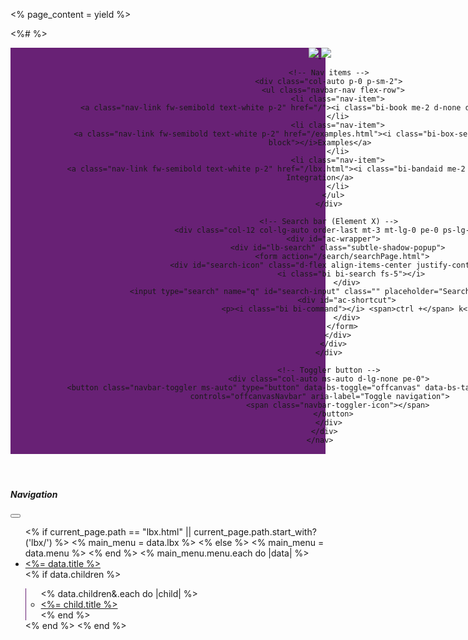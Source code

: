   <% page_content = yield %>

<!doctype html>
<html>
<head>
  <meta charset="utf-8">
  <meta content="IE=edge,chrome=1" http-equiv="X-UA-Compatible">
  <meta name="viewport" content="width=device-width, initial-scale=1">
  <!-- Google Tag Manager -->
  <script>
  (function(w,d,s,l,i){w[l]=w[l]||[];w[l].push({'gtm.start':
  new Date().getTime(),event:'gtm.js'});var f=d.getElementsByTagName(s)[0],
  j=d.createElement(s),dl=l!='dataLayer'?'&l='+l:'';j.async=true;j.src=
  'https://www.googletagmanager.com/gtm.js?id='+i+dl;f.parentNode.insertBefore(j,f);
  })(window,document,'script','dataLayer','GTM-TD5R4XS');
  </script>
  <!-- End Google Tag Manager -->

  <link rel="manifest" href="/assets/images/fav/manifest.json">
  <link rel="icon" href="/assets/images/fav.svg">
  <link rel="mask-icon" href="/assets/images/fav.svg" color="#682175">

  <link href="https://cdn.jsdelivr.net/npm/bootstrap@5.3.2/dist/css/bootstrap.min.css" rel="stylesheet" integrity="sha384-T3c6CoIi6uLrA9TneNEoa7RxnatzjcDSCmG1MXxSR1GAsXEV/Dwwykc2MPK8M2HN" crossorigin="anonymous">
  <script src="https://cdn.jsdelivr.net/npm/bootstrap@5.3.2/dist/js/bootstrap.bundle.min.js" integrity="sha384-C6RzsynM9kWDrMNeT87bh95OGNyZPhcTNXj1NW7RuBCsyN/o0jlpcV8Qyq46cDfL" crossorigin="anonymous"></script>
  <link rel="stylesheet" href="https://cdn.jsdelivr.net/npm/bootstrap-icons@1.11.1/font/bootstrap-icons.css">
  <link rel="stylesheet" href="/styles/quickstart.css">


<script src="https://cdn.jsdelivr.net/npm/ua-parser-js/dist/ua-parser.min.js"></script>
<script>
  let os;
  if (localStorage.getItem("user_os")) {
    os = localStorage.getItem("user_os")
  } else {
    const parser = new UAParser();
    os = parser.getResult()?.os.name?.toLowerCase()
    window.localStorage.setItem("user_os", os)
  }
  document.addEventListener("DOMContentLoaded", () => {
    const shortcutEl = document.querySelector("#ac-shortcut p")
    if (os.includes("mac")) {
      shortcutEl.querySelector("i").style.display = "inline";
      shortcutEl.querySelector("span").style.display = "none";
    } else {
      shortcutEl.querySelector("span").style.display = "inline";
      shortcutEl.querySelector("i").style.display = "none";
    }
  });
</script>

  <link rel="dns-prefetch" href="//live.luigisbox.com" />
  <link rel="stylesheet" href="https://cdn.luigisbox.com/autocomplete.css" />


  <title><%= discover_title(page_content) || current_page.data.title || "API Documentation" %></title>

  <%# <link href="https://fonts.googleapis.com/css?family=Fira+Mono" rel="stylesheet"> %>

  <style>
    <%= Rouge::Themes::MonokaiSublime.render(:scope => '.highlight') %>

    :root {
      --bs-info-bg-subtle: #682175a8;
      --bs-info-border-subtle: #bbadbd;
      --bs-info-text-emphasis: #fff;
    }

    [data-bs-theme="lbx"] {
        --bs-tertiary-bg: #a57dac;
        --bs-secondary-bg: #bbadbd;
        --bs-light-bg-subtle: #eee7f0;
        --bs-light-rgb: 243, 239, 244;
    }

    html {
      font-size: 15px;
    }

    :target {
      scroll-margin-top: 6rem;
    }

    #navbar-toc .active {
      font-weight: 700;
    }

    .required, .optional {
      display: block;
      font-size: 10px;
      margin: 2px;
    }

    .required {
      color: #09A921;
    }

    .optional {
      color: #ABABAB;
    }

    #navbar-toc .nav-link {
      text-decoration: none;
      color: var(--bs-secondary-color);
      display: block;
      border-left: .125rem solid transparent;
    }

    header {
      border-bottom: 1px solid #682175;
      background-color: #682175;
    }

    #navbar-toc .nav-link.active, #navbar-toc .nav-link:hover {
      border-left-color: var(--bs-code-color);
    }

    .navbar-nav .nav-link.active {
      background-color: var(--bs-secondary-bg);
      border-radius: 10px;
    }

    .navbar-nav .nav-link {
      border-radius: 10px;
    }
    .navbar-dark .navbar-nav .nav-link:hover {
      background-color: var(--bs-tertiary-bg);
      border-radius: 10px;
    }
    .navbar-light .navbar-nav .nav-link:hover {
      background-color: var(--bs-light-bg-subtle);
      border-radius: 10px;
    }

    .lb-sticky-offset {
      top: 85px !important;
    }

    .modal-backdrop {
      z-index: 1040;
    }

    .card, .alert {
      position: inherit;
    }

    .lb-code .nav-link {
      color: var(--bs-secondary-color);
    }
    .lb-code .nav-link.active {
      color: var(--bs-secondary-color);
    }

    h1 {
      font-size: calc(1.375rem + .3vw);
      margin-top: 4rem;
      margin-bottom: 2rem;
    }
    
    h2 {
      font-size: calc(1.325rem + .1vw);
      margin-top: 4rem;
      margin-bottom: 1.5rem;
    }
    h3 {
      font-size: calc(1.3rem + .0vw);
      margin-top: 3rem;
      margin-bottom: 1rem;
    }

    article > h1:nth-child(1) {
      font-size: calc(1.475rem + 1.0vw);
      margin-top: inherit;
      font-weight: 300;
      line-height: 1.2;
    }

    .lb-nav-bl {
      border-left: 1px solid #682175;
    }

    .vh-full {
      height: calc(100vh - 7rem) !important;
    }

    footer.text-bg-dark, footer .text-bg-dark {
      color: #bbb !important;
    }

    .table-airy td {
      padding: 1rem;
    }

    .proscons {
      list-style-type: none;
    }

    .proscons .pro::before {
      content: "✓";
      margin-left: -1.3em;
      width: 1.3em;
      display: inline-block;
      color: green;
    }

    .proscons .cons::before {
      content: "⤫";
      margin-left: -1.3em;
      width: 1.3em;
      display: inline-block;
      color: red;
    }

    .alert-info code, .alert-info a {
      color: #3e172a !important;
    }

    .r-hidden {
      display: none;
    }

    .bg-q-result, .bg-q-result td, .bg-q-result th {
      background: #eee7f0;
    }

    .hr-dashed {
      border-top-style: dashed;
    }

    article li {
      margin-bottom: 1em;
    }

    @media (max-width: 544px) {
      .navbar-brand img {
        height: 30px;
      }
      .navbar-brand {
        margin-right: 0.5rem !important;
      }
      .navbar-nav {
        font-size: 90%;
      }
      .nav-link {
          padding: 0.5rem !important;
      }
      header nav .row {
        padding-left: 0.5rem !important;
        padding-right: 0.5rem !important;
      }
    }

    @media (max-width: 991px) {
      .nav-main {
        padding: 0 !important;
        z-index: 1;
      }
      .nav-main nav {
        padding: 0 !important;
      }
    }

    .g-section {
      display: flex;
      flex-direction: row;
      margin-top: 2rem;
      --bs-link-color-rgb: 104, 33, 117;
    }

    .g-section .g-aside {
      writing-mode: vertical-rl;
      text-orientation: mixed;
      margin-top: 0;
      margin-bottom: 0;
      text-transform: uppercase;
      font-size: 0.75rem;
      font-weight: 300;
      padding-right: 1rem;
      border-right: 1px dashed #682175;
      color: #555455;
    }

    .g-section ol {
      list-style: none;
    }

    .g-section ol li {
      counter-increment: steps;
    }

    .g-section ol li::before {
      content: counter(steps);
      margin-right: 0.5rem;
      background: #bbadbd;
      color: white;
      width: 1.4em;
      height: 1.4em;
      line-height: 1.4em;
      border-radius: 50%;
      display: inline-grid;
      place-items: center;
      font-weight: 300;
    }

    article {
      counter-reset: steps;
    }

    em.g-alternative {
      margin-left: .2rem;
    }

    a.g-alternative {
      margin-left: 1rem;
      color: #939393;
    }

    .carousel-caption-bg {
      border-radius: 10px;
      background: #f3eff4;
      box-shadow: #ddd 10px 10px 10px
    }

    .live-aside, .bad-practice-aside {
      margin-left: auto;
      line-height: 2.8em;
      font-size: 90%;
      font-weight: 300;
      position: relative;
    }

    .live-icon {
      position: absolute;
      left: -1rem;
      top: 19px;
      transform: translateX(-50%) translateY(-50%);
      width: 15px;
      height: 15px;

      &:before {
        content: "";
        position: relative;
        display: block;
        width: 250%;
        height: 250%;
        box-sizing: border-box;
        margin-left: -75%;
        margin-top: -75%;
        border-radius: 45px;
        background-color: #75daad;
        animation: pulse 1.25s cubic-bezier(0.215, 0.61, 0.355, 1) infinite;
      }

      &:after {
        content: "";
        position: absolute;
        left: 0;
        top: 0;
        display: block;
        width: 100%;
        height: 100%;
        background-color: #75daad;
        border-radius: 50px;
        animation: circle 1.25s cubic-bezier(0.455, 0.03, 0.515, 0.955) -0.4s infinite;
      }
    }
    
    .warning-text {
      color: #C32F27;
      font-weight: 500;
    }

    .success-text {
      color: #256d1b;
      font-weight: 500;
    }

    .good-practice, .bad-practice {
      @media (max-width: 530px) {
        margin-left: 0 !important;
        margin-bottom: 10px !important;
        margin-top: -15px !important;
      }
    }

    .border-good-practice {
      border: 1px solid #256d1bd1;
    }

    .border-bad-practice {
      border: 1px solid #C32F27;
    }

    @keyframes pulse {
      0% {
        transform: scale(0.33);
      }
      80%,
      100% {
        opacity: 0;
      }
    }

    @keyframes circle {
      0% {
        transform: scale(0.8);
      }
      50% {
        transform: scale(1);
      }
      100% {
        transform: scale(0.8);
      }
    }

    header nav .row {
      padding-left: 1rem !important;
      padding-right: 1rem !important;
    }
    </style>

  <style>
    header .row > * {
      padding: 0;
    }
    nav.container-fluid {
      position: relative;
    }
    #ac-wrapper {
      position: relative;
      height: 48px;
      ::-webkit-scrollbar {
        width: 4px; /* Width of the scrollbar */
        height: 4px; /* Width of the scrollbar */
      }

      /* The draggable part of the scrollbar */
      ::-webkit-scrollbar-thumb {
          background: lightgray; /* Color of the scrollbar */
          border-radius: 0px; /* Rounded corners */
      }

      /* The scrollbar on hover */
      ::-webkit-scrollbar-thumb:hover {
          background: #555; /* Darker color on hover */
      }

      /* The track (background) of the scrollbar */
      ::-webkit-scrollbar-track {
          background: #fffff; /* Color of the track */
          border-radius: 10px 0px 10px 0px; /* Rounded corners */
      }
    }
    #lb-search {
      width: 412px;
      background-color: white;
      border-radius: 10px;
      position: absolute;
      top: 0;
      left: 0;
      @media (max-width: 992px) {
        width: 100%;
      }
      &.subtle-shadow-popup {
        -webkit-box-shadow: 0 4px 8px rgba(0, 0, 0, 0.1); /* For WebKit browsers */
        box-shadow: 0 4px 8px rgba(0, 0, 0, 0.1); /* Standard */
        border-radius: 8px; /* Optional: softens the popup corners */
      }
      input[type="search"]::-webkit-search-cancel-button {
        display: none;
      }
      form {
        display: flex;
        align-items: center;
        padding: 0px 16px;
        gap: 8px;
        #search-input {
          all: unset; /* Resets all properties to their initial value */
          height: 48px;
          flex-grow: 1;
          font-size: 16px;
        }
        &:focus-within {
          #ac-shortcut {
            display: none;
          }
          #search-input::-webkit-search-cancel-button {
            display: block;
          }
        }
        #search-icon {
          width: 24px;
          height: 24px;
        }
        #ac-shortcut {
          font-size: 12px;
          height: 24px;
          display: flex;
          justify-content: center;
          align-items: center;
          border: 0.6px solid #682175;
          color: #682175;
          border-radius: 4px;
          display: flex;
          align-items: center;
          padding: 0px 8px;
          p {
            margin-bottom: 0;
            i, span {
              display: none;
            }
          }
          @media (max-width: 992px) {
            display: none;
          }
        }
      }
      /* AC */
      .luigi-ac {
        position: relative;
        color: #682175;
        -webkit-box-shadow: none;
        border-radius: 0 0 8px 8px;
        box-shadow: none;
        max-height: 75vh;
        * {
          border: none;
        }
        .luigi-ac-main,
        .luigi-ac-others {
          padding: 0 6px;
        }
        .luigi-ac-enter {
          background: #fbe7ff;
          padding: 12px 16px;
          font-size: 14px;
        }
        .luigi-ac-header {
          background: none;
          padding-top: 8px;
          padding-bottom: 4px;
          .luigi-ac-header-inner {
            text-transform: capitalize;
          }
        }
        .luigi-ac-item {
          &:hover {
            background-color: #fdf3ff;
            border-radius: 6px;
          }
        }
        td > i {
          margin-right: 12px;
        }
        .luigi-ac-title {
          font-weight: 400;
          color: #864d91;
          padding-bottom: 2px;
        }
        .luigi-ac-footer {
          display: none;
        }
        .luigi-ac-button-block {
          margin-top: 16px;
          margin-right: -6px;
          margin-left: -6px;
          width: calc(100% + 12px);
          .luigi-ac-button {
            background-color: #682175;
            text-transform: capitalize;
          }
        }
        .luigi-ac-indent {
          display: none;
        }
        .luigi-ac-text {
          padding-left: 38px;
        }
        .luigi-side-line {
          position: absolute;
          width: 0.8px;
          background: #bea0c4;
          left: 17px;
          top: -2px;
          height: 100%;
          height: calc(100% + 4px);
        }
        .luigi-ac-highlight {
          background-color: #fbe7ff;
        }
        /* Wrappers */
        .luigi-ac-_item-wrapper,
        .luigi-ac-sections-wrapper,
        .luigi-ac-examples-wrapper {
          position: relative;
        }
      }
      /* AC POPUP */
      .luigi-ac-query-empty {
        .luigi-ac-enter {
          display: none;
        }
        .luigi-ac-footer {
          display: block;
          background-color: white;
        }
      }
    }
    .w-vw-100 {
      width: 100vw;
    }

    @media (max-width: 576px) {
      #offcanvasNavbar {
        top: 118px !important;
      }
    }

    @media (min-width: 576px) and (max-width: 992px) {
      #offcanvasNavbar {
        top: 131px !important;
      }
    }

    .twocolumns > div > * {
      width: 60%;
      padding-right: 2em;
    }

    .twocolumns blockquote, .twocolumns .lb-code {
      width: 40%;
      float: right;
      clear: both;
      padding-right: 0;
    }

    .col-lg-7.positon-relative {
      position: relative;

      .dropdown-api {
        position: absolute;
        top: 1rem;
        right: 1.5rem;
        width: 93px;

        .btn {
          width: 100%;
          font-size: 14px;
          font-weight: 400;
          background-color: #9B6CA4;
          border: 0;
          border-radius: 6px;
          transition: none;

          &::after {
            margin-left: 10px;
          }

          &.show {
            background-color: #692175;
            border-radius: 6px 6px 0 0;

            &::after {
              border-bottom: .3em solid;
              border-top: 0;
            }
          }
        }
        .dropdown-menu  {
          inset: -3px 0px auto auto !important;
          width: 100%;
          min-width: auto;
          background-color: #692175;
          border: none;
          border-radius: 0 0 6px 6px;

          .dropdown-item {
            color: #fff;
            font-size: 14px;
            font-weight: 200;

            &:first-child {
              &::before {
                content: "";
                display: inline-block;
                position: absolute;
                top: 0;
                border-top: 1px solid #ffffff60;
                width: calc(100% - 36.5px);
              }
            }

            &:hover {
              background-color: #692175;
              font-weight: 400;
            }

            &.active {
              background-color: #692175;
              font-weight: 400;

              &::after {
                content: "\f26a";
                display: inline-block;
                font-family: bootstrap-icons !important;
                font-size: 10px;
                font-style: normal;
                font-weight: normal !important;
                font-variant: normal;
                text-transform: none;
                line-height: 1;
                vertical-align: -.125em;
                margin-left: 10px;
                -webkit-font-smoothing: antialiased;
              }
            }
          }
        }
      }
    }

    .search_examples_basic {
        .lb-search .lb-quick-searches {
          margin-top: 0px;
          @media (min-width: 1900px) {
            margin-top: -58px;
          }
        }
    }
       <style>
    html, body {
      max-width: 100vw;
      overflow-x: hidden;
    }

    @media (max-width: 767px) {
      table {
        display: block;
        width: 100%;
        overflow-x: auto;
        box-sizing: border-box;
      }
}
  </style>
  </style>

  <style>
    .tutorial blockquote {
      font-style: italic;
      font-weight: 300;
    }
  /* Tutorials menu */
    .tutorial-steps-overview {
     .close-steps-overview {
          display: none;
        }
      @media (max-width: 992px) {
        &.open {
          display: block !important;
          width: 400px !important;
          position: fixed !important;
          top: 130px !important;
          right: 0 !important;
          background: white;
          padding-bottom: 30px;
          box-shadow: 0 0 10px rgba(0, 0, 0, 0.1);
        }
        .close-steps-overview {
          display: block;
        }
      }
      @media (max-width: 576px) {
        &.open {
          width: 100% !important;
          top: 118px !important;
        }
      }
      .text-theme-color {
        color: #682175;
      }

      .steps-container {
          margin-left: 12px;
          position: relative;
      }

      .progress-empty {
          position: absolute;
          width: 1px;
          background: #cccccc;
          height: 100%;
      }

      .progress-fill {
          position: absolute;
          width: 1px;
          background: #682175;
      }

      .steps-list {
          margin-left: 24px;
      }

      .check-icon {
          color: #682175;
      }
      .heading i {
         margin-top: 4px
      }
    }
    .steps-overview-btn {
      position: fixed;
      bottom: 24px;
      right: 24px;
      width: 160px;
      border-radius: 8px;
      height: 48px;
      background: #682175;
      display: none;
      @media (max-width: 992px) {
        display: flex;
      }
    }
  </style>
  <style>
  /* Feedback Widget Styles */
  .feedback-wrapper {
    display: flex;
    justify-content: center;
    align-items: center;
  }
  
  .feedback-menu {
    text-align: center;
  }
  
  #feedback {
    text-align: center;
  }
  
  #feedback button {
    background: transparent;
    border: none;
    padding: 0;
    cursor: pointer;
    outline: none;
    margin: 0 10px;
  }
  
  #feedback button svg {
    display: block;
  }
  
  #feedback button svg path {
    fill: #000;
    transition: fill 0.3s ease;
  }
  
  #feedback-up.selected svg path {
    fill: green;
  }
  
  #feedback-up:hover svg path {
    fill: green;
  }
  
  #feedback-down.selected svg path {
    fill: red;
  }
  
  #feedback-down:hover svg path {
    fill: red;
  }
  
  @keyframes bounce {
    0%, 100% {
      transform: translateY(0);
    }
    50% {
      transform: translateY(-10px);
    }
  }
  
  svg.animate {
    animation: bounce 0.5s ease-out;
  }
  
  #feedback-container {
    transition: opacity 0.5s ease;
  }
  
  #feedback-container.fade-out {
    opacity: 0;
  }
  
  #feedback-container.fade-in {
    opacity: 1;
  }
  
  #feedback-container .button-styles {
    display: inline-block;
    visibility: visible;
    padding: 10px 20px;
    font-size: 16px;
    color: #ffffff;
    background-color: #632276;
    border: 1px solid #0056b3;
    border-radius: 10px;
    cursor: pointer;
    transition: background-color 0.3s ease, border-color 0.3s ease;
  }
  
  #feedback-container .button-styles:hover {
    background-color: #a338c2;
  }
  </style>
</head>

<body data-bs-spy="scroll" data-bs-target="#navbar-toc" class="<%= page_classes %>"  data-url="<%= current_page.url %>">
  <!-- Google Tag Manager (noscript) -->
  <noscript><iframe src="https://www.googletagmanager.com/ns.html?id=GTM-TD5R4XS"
    height="0" width="0" style="display:none;visibility:hidden"></iframe>
  </noscript>
  <!-- End Google Tag Manager (noscript) -->
  <header class="navbar navbar-expand-lg navbar-dark shadow sticky-top" data-bs-theme="lbx">
    <nav class="container-fluid justify-content-start">
      <div class="row align-items-center w-vw-100">
        <!-- Logo -->
        <div class="col-auto pe-0">
          <a class="navbar-brand d-block me-2" href="/">
            <img src="/assets/images/logo.svg" class="d-none d-md-block" />
            <img src="/assets/images/logo-sm.svg" class="d-block d-md-none" />
          </a>
        </div>

        <!-- Nav items -->
        <div class="col-auto p-0 p-sm-2">
          <ul class="navbar-nav flex-row">
            <li class="nav-item">
              <a class="nav-link fw-semibold text-white p-2" href="/"><i class="bi-book me-2 d-none d-sm-inline-block"></i>Docs</a>
            </li>
            <li class="nav-item">
              <a class="nav-link fw-semibold text-white p-2" href="/examples.html"><i class="bi-box-seam-fill me-2 d-none d-sm-inline-block"></i>Examples</a>
            </li>
            <li class="nav-item">
              <a class="nav-link fw-semibold text-white p-2" href="/lbx.html"><i class="bi-bandaid me-2 d-none d-sm-inline-block"></i>LBX Integration</a>
            </li>
          </ul>
        </div>

        <!-- Search bar (Element X) -->
        <div class="col-12 col-lg-auto order-last mt-3 mt-lg-0 pe-0 ps-lg-2">
          <div id="ac-wrapper">
            <div id="lb-search" class="subtle-shadow-popup">
              <form action="/search/searchPage.html">
                <div id="search-icon" class="d-flex align-items-center justify-content-center">
                  <i class="bi bi-search fs-5"></i>
                </div>
                <input type="search" name="q" id="search-input" class="" placeholder="Search in documentation" />
                <div id="ac-shortcut">
                  <p><i class="bi bi-command"></i> <span>ctrl +</span> k</p>
                </div>
              </form>
            </div>
          </div>
        </div>

        <!-- Toggler button -->
        <div class="col-auto ms-auto d-lg-none pe-0">
          <button class="navbar-toggler ms-auto" type="button" data-bs-toggle="offcanvas" data-bs-target="#offcanvasNavbar" aria-controls="offcanvasNavbar" aria-label="Toggle navigation">
            <span class="navbar-toggler-icon"></span>
          </button>
        </div>
      </div>
    </nav>
  </header>

<div class="container-fluid border-bottom">
  <div class="row">
    <aside class="col-lg-2 pb-5 bg-light nav-main" data-bs-theme="lbx">
      <nav class="navbar navbar-light navbar-expand-lg overflow-y-scroll position-sticky lb-sticky-offset">
        <div class="offcanvas offcanvas-start" id="offcanvasNavbar">
          <div class="offcanvas-header">
            <h5 class="offcanvas-title" id="offcanvasNavbarLabel">Navigation</h5>
            <button type="button" class="btn-close" data-bs-dismiss="offcanvas" aria-label="Close"></button>
          </div>
          <div class="offcanvas-body">
            <ul class="navbar-nav flex-column vh-full" data-bs-theme="lbx">
              <% if current_page.path == "lbx.html" || current_page.path.start_with?('lbx/') %>
                <% main_menu = data.lbx %>
              <% else %>
                <% main_menu = data.menu %>
              <% end %>
              <% main_menu.menu.each do |data| %>
                <li class="nav-item">
                  <a class="nav-link fw-semibold py-1 <%= current_page.url == data.link ? 'active' : ''%>" href="<%= data.link %>"><i class="me-1 bi-<%= data.icon %>"></i><%= data.title %></a>
                </li>
                <% if data.children %>
                  <ul class="navbar-nav ms-3 flex-column lb-nav-bl">
                    <% data.children&.each do |child| %>
                      <li class="nav-item">
                        <a class="nav-link py-1 ms-2 <%= current_page.url == child.link ? 'active' : ''%>" href="<%= child.link %>"><%= child.title %></a>
                      </li>
                    <% end %>
                  </ul>
                <% end %>
              <% end %>
            </ul>
          </div>
        </div>
      </nav>
    </aside>

    <% article_class = current_page.data.stretch ? 'col-lg-10' : 'col-lg-7' %>
    <% article_class = current_page.data.twocolumns ? 'col-lg-10 twocolumns' : article_class %>
    <% article_class = current_page.data.tutorial ? "#{article_class} tutorial" : article_class %>

    <article class="<%= article_class %> py-3 pb-5 px-4 positon-relative">

    
    <%= page_content %>
    <hr>

    <!-- Feedback section and associated styles -->
    <div class="feedback-wrapper">
      <div class="feedback-menu">
          <h3>Was this page helpful?</h3>
          <div id="feedback">
            <div id="feedback-container">
              <button id="feedback-up" aria-label="Thumbs Up">
                <svg xmlns="http://www.w3.org/2000/svg" width="24" height="24" viewBox="0 0 24 24">
                  <path d="M2 21h4V9H2v12zm20-11h-6.31l.95-4.57.03-.32c0-.41-.17-.79-.44-1.06L14.17 2 7.59 8.59C7.22 8.95 7 9.45 7 10v8c0 .55.45 1 1 1h9c.82 0 1.54-.5 1.85-1.22l3.02-7.05c.09-.23.13-.47.13-.73v-1z"/>
                </svg>
              </button>
            
              <button id="feedback-down" aria-label="Thumbs Down">
                <svg xmlns="http://www.w3.org/2000/svg" width="24" height="24" viewBox="0 0 24 24">
                  <path d="M22 3h-4v12h4V3zm-20 11h6.31l-.95 4.57-.03.32c0 .41.17.79.44 1.06L9.83 22l6.58-6.59c.37-.36.59-.86.59-1.41V6c0-.55-.45-1-1-1H7c-.82 0-1.54.5-1.85 1.22L2.13 14.27C2.04 14.5 2 14.74 2 15v-1z"/>
                </svg>
              </button>
            </div>
          </div>
      </div>
    </div>
    
    
    <% if current_page.path.start_with?('autocomplete/examples') %>
    <%= partial 'includes/examples', locals: {tree: data.examples.autocomplete} %>
    <% end %>
    <% if current_page.path.start_with?('recommendations/examples') %>
    <%= partial 'includes/examples', locals: {tree: data.examples.recommender} %>
    <% end %>
    </article>

    <% if current_page.path.start_with?('autocomplete/examples') %>
      <%= partial 'layouts/examples_menu', locals: {menu: 'autocomplete'} %>
    <% end %>
    <% if current_page.path.start_with?('recommendations/examples') %>
      <%= partial 'layouts/examples_menu', locals: {menu: 'recommender'} %>
    <% end %>

    <% if !current_page.data.tutorial && !current_page.data.stretch && (toc_data(page_content).size > 1 || (toc_data(page_content).size == 1 && toc_data(page_content)[0][:children].any?)) %>
      <aside id="navbar-toc" class="col-lg-3 pe-4 overflow-y-scroll position-sticky vh-full lb-sticky-offset d-none d-lg-block">
        <strong class="d-none d-md-block h6 my-2 ms-3">On this page</strong>
        <hr class="d-none d-md-block my-2 ms-3">

        <ul class="nav flex-column">
          <% toc_data(page_content).each do |h1| %>
  <li class="nav-item">
    <a href="#<%= h1[:id] %>" class="nav-link py-1" data-title="<%= h1[:title] %>">
      <%= h1[:content] %>
      <% if h1[:http_method] %>
        <span class="badge text-bg-light float-end"><%= h1[:http_method] %></span>
      <% end %>
    </a>
    <% if h1[:children].length > 0 %>
      <ul class="nav flex-column ms-4">
        <% h1[:children].each do |h2| %>
          <li class="nav-item">
            <a href="#<%= h2[:id] %>" class="nav-link py-1" data-title="<%= h2[:title] %>">
              <%= h2[:content] %>
              <% if h2[:http_method] %>
                <span class="badge text-bg-light float-end"><%= h2[:http_method] %></span>
              <% end %>
            </a>
            <% if h2[:children] && h2[:children].length > 0 %>
              <ul class="nav flex-column ms-4">
                <% h2[:children].each do |h3| %>
                  <li class="nav-item">
                    <a href="#<%= h3[:id] %>" class="nav-link py-1" data-title="<%= h3[:title] %>">
                      <%= h3[:content] %>
                      <% if h3[:http_method] %>
                        <span class="badge text-bg-light float-end"><%= h3[:http_method] %></span>
                      <% end %>
                    </a>
                  </li>
                <% end %>
              </ul>
            <% end %>
          </li>
        <% end %>
      </ul>
    <% end %>
  </li>
<% end %>
        </ul>
      </aside>
    <% end %>

    <% if current_page.path.start_with?('tutorials/') %>
      <%= partial 'layouts/tutorial_steps_overview' %>  
    <% end %>
  </div>
</div>

<div class="container-fluid bg-dark">
  <footer class="py-3 container text-bg-dark">
    <div class="row mt-5">
      <div class="col-md-6">
        <a href="/" class="mb-3 mb-md-0 text-decoration-none">
          <img src="/assets/images/logo.svg" height="64"/>
        </a>
        <p class="my-3 mb-md-0">© 2016—2025 Luigi's Box</p>
      </div>
      <div class="col-md-3">
        <h5>System status</h5>
        <iframe src="https://www.luigisboxstatus.com/badge?theme=dark" width="250" height="30" frameborder="0" scrolling="no"></iframe>
      </div>
      <div class="col-md-3">
        <h5>Resources</h5>
        <ul class="list-unstyled">
          <li class="mb-2"><a href="https://www.luigisbox.com" class="text-bg-dark">Website</a></li>
          <li class="mb-2"><a href="https://help.luigisbox.com" class="text-bg-dark">Knowledge base</a></li>
          <li class="mb-2"><a href="mailto:support@luigisbox.com" class="text-bg-dark">Contact our support</a></li>
        </ul>
      </div>
    </div>
  </footer>
</div>

<script>
  function LBInitGlobalAutocomplete() {
    AutoComplete(
      {
        Layout: 'line',
        TrackerId: '459915-554117',
        Locale: 'en',
        TypingSuggestions: true,
        ShowBranding: false,
        Placeholder: '#lb-search',
        AfterRender: function (query, results, emitAnalyticsEventFn) {
          document.querySelector('#lb-search').classList.add('subtle-shadow-popup');
          document.querySelectorAll('.luigi-ac-header td').forEach((header) => {
            header.insertAdjacentHTML('afterbegin', `<i class="bi bi-box "></i>`);
          });
          document.querySelectorAll('.luigi-ac-_item-wrapper, .luigi-ac-sections-wrapper, .luigi-ac-examples-wrapper').forEach((section) => {
            section.insertAdjacentHTML('afterbegin', `<div class="luigi-side-line"></div>`);
          });
        },
        AfterClose: function () {},
        FormatForDisplay: function (result) {
          function capitalize(word) {
            let capitalized = word.charAt(0).toUpperCase() + word.slice(1);
            const exceptionsMapping = {
              Lbx: 'LBX',
              Api: 'API',
            };
            for (const key in exceptionsMapping) {
              capitalized = capitalized.replace(key, exceptionsMapping[key]);
            }
            return capitalized;
          }
          const chevron = `  &#x203A;  `;
          const atts = result.attributes;

          if (result.type === 'sections' || result.type === 'examples') {
            const masterUrl = atts.original_url
            const topLevelCat = masterUrl?.split('/')?.[1].split("#")?.[0]?.replace('.html', '').replaceAll('_', ' ').replace(/[ ]js/, '.js');
            const capitalizedTopLevelCat = capitalize(topLevelCat);
            if (capitalizedTopLevelCat !== atts['title.untouched']) {
              result.attributes.title = `${capitalizedTopLevelCat}${chevron}${result.attributes.title}`;
            }
          }

          return result;
        },
        Translations: {
          en: {
            showAllTitle: 'Show all results',
            types: {
              _item: {
                name: 'Articles',
                recommendHeroName: 'Top Articles',
                heroName: 'Top Articles',
                recommendName: 'Top Categories',
              },
              sections: {
                name: 'Sections',
                recommendHeroName: 'Top Sections',
                heroName: 'Top Sections',
                recommendName: 'Top Sections',
              },
              examples: {
                name: 'Examples',
                recommendHeroName: 'Top Examples',
                heroName: 'Top Examples',
                recommendName: 'Top Examples',
              },
            },
          },
        },
        Types: [
          {
            type: '_item',
            name: 'Items',
            size: 6,
            recommend: {
              size: 4,
            },
          },
          {
            type: 'sections',
            name: 'Sections',
            size: 3,
            recommend: {
              size: 2,
            },
          },
          {
            type: 'examples',
            name: 'Example',
            size: 3,
            recommend: {
              size: 2,
            },
          },
        ],
      },
      '#search-input'
    );
  }

  document.addEventListener('keydown', function (event) {
    // Check if the "Cmd" (or "Ctrl") key and "k" key are pressed
    if ((event.metaKey || event.ctrlKey) && event.key.toLowerCase() === 'k') {
      event.preventDefault();
      document.querySelector('#search-input').click();
      document.querySelector('#search-input').focus();
    }
  });
</script>
<script src="https://cdn.luigisbox.com/autocomplete.js" async onload="LBInitGlobalAutocomplete()"></script>

<script>
  function handleSearchInitialization() {
    const path = window.location.pathname;
    if (!path.startsWith("/search/searchPage.html")) {
      return
    }
    LBInitDocumentationSearch()
  }

  function LBInitDocumentationSearch() {
    Luigis.Search({
      TrackerId: '459915-554117',
      Locale: 'en',
      Theme: 'boo',
      Size: 21,
      Facets: ['brand', 'category', 'price_amount'],
      DefaultFilters: {
          type: '_item'
      },
      QuicksearchTypes: ['category', 'brand'],
      UrlParamName: {
        QUERY: 'q',
      },
      OnDone(query, results, emitAnalyticsEventFn) {},
    }, '#search-input', '#search-ui')
  }
</script>
<script>
document.addEventListener("DOMContentLoaded", () => {
  const upButton = document.getElementById("feedback-up");
  const downButton = document.getElementById("feedback-down");
  const feedbackContainer = document.getElementById("feedback-container");

  const FeedbackType = {
    UP: "up",
    DOWN: "down",
  };

  const FeedbackForms = {
    ONSUCCESS_FORM: "https://docs.google.com/forms/d/e/1FAIpQLScsv_-1lx09vDCYdIfP4Q6Gpt3K6WUyqvGXQe3yQN03Z7nm2A/viewform?usp=pp_url&entry.2144526813=SOURCE_URL_PLACEHOLDER",
    ONISSUE_FORM: "https://docs.google.com/forms/d/e/1FAIpQLSfdlN8_MBbvQH8OvJHpv7LRIuM7IVdM9Qn6gqS-bqI5ApP0VA/viewform?usp=pp_url&entry.233291793=SOURCE_URL_PLACEHOLDER",
  };

  const URL_PLACEHOLDER = "SOURCE_URL_PLACEHOLDER";

  function populateUrlWithCurrentPage(baseUrlWithPlaceholder, placeholder) {
    const currentPageUrl = window.location.href;
    return baseUrlWithPlaceholder.replace(placeholder, encodeURIComponent(currentPageUrl));
  }

  function createFeedbackButton(feedbackType) {
    const button = document.createElement("button");
    button.classList.add("button-styles"); // Make sure .button-styles is defined in your CSS

    let baseFormUrl;
    if (feedbackType === FeedbackType.UP) {
      button.textContent = "Help us improve our docs";
      baseFormUrl = FeedbackForms.ONSUCCESS_FORM;
    } else { // FeedbackType.DOWN
      button.textContent = "Report an issue";
      baseFormUrl = FeedbackForms.ONISSUE_FORM;
    }

    // Populate the URL using the helper function
    const targetFormUrl = populateUrlWithCurrentPage(baseFormUrl, URL_PLACEHOLDER);

    button.onclick = () => {
      window.open(targetFormUrl, "_blank");
    };

    return button;
  }

  function handleFeedbackClick(event) {
    const clickedButton = event.currentTarget;
    const otherButton = clickedButton === upButton ? downButton : upButton;

    otherButton.classList.remove("selected");
    clickedButton.classList.add("selected");

    // Animate the clicked button
    const svg = clickedButton.querySelector("svg");
    svg.classList.add("animate");
    svg.addEventListener(
      "animationend",
      () => {
        svg.classList.remove("animate");
      },
      { once: true }
    );

    const feedbackType = clickedButton === upButton ? FeedbackType.UP : FeedbackType.DOWN;

    // Send feedback to Google Analytics

    dataLayer.push({
      'event': "feedback",
      'event_category': "User Feedback",
      'event_label': feedbackType
    });
    
      

    feedbackContainer.classList.add("fade-out");

    setTimeout(() => {
      feedbackContainer.innerHTML = `<p>Your opinion matters to us! 🩵</p>`;

      const button = createFeedbackButton(feedbackType);
      feedbackContainer.appendChild(button);
      feedbackContainer.classList.add("fade-in");
    }, 500); 
  }

  upButton.addEventListener("click", handleFeedbackClick);
  downButton.addEventListener("click", handleFeedbackClick);
});
</script>

<script src="https://cdn.luigisbox.com/search.js" async onload="handleSearchInitialization()"></script>
<script src="https://cdn.luigisbox.com/docs-luigisbox-com.js" async></script>
</body>
</html>
